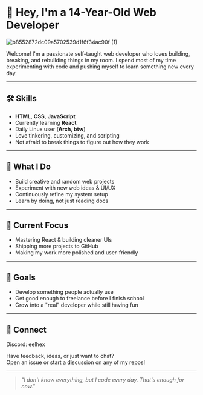 # 👋 Hey, I'm a 14-Year-Old Web Developer

![b8552872dc09a5702539d1f6f34ac90f (1)](https://github.com/user-attachments/assets/9a1c3c13-d75b-4571-bb21-1f5714577a06)



Welcome! I'm a passionate self-taught web developer who loves building, breaking, and rebuilding things in my room. I spend most of my time experimenting with code and pushing myself to learn something new every day.

---

## 🛠️ Skills

- **HTML**, **CSS**, **JavaScript**
- Currently learning **React**
- Daily Linux user (**Arch, btw**)
- Love tinkering, customizing, and scripting
- Not afraid to break things to figure out how they work

---

## 🚀 What I Do

- Build creative and random web projects
- Experiment with new web ideas & UI/UX
- Continuously refine my system setup
- Learn by doing, not just reading docs

---

## 🎯 Current Focus

- Mastering React & building cleaner UIs
- Shipping more projects to GitHub
- Making my work more polished and user-friendly

---

## 🌱 Goals

- Develop something people actually use
- Get good enough to freelance before I finish school
- Grow into a "real" developer while still having fun

---

## 💬 Connect
Discord: eelhex

Have feedback, ideas, or just want to chat?  
Open an issue or start a discussion on any of my repos!

---

> _"I don't know everything, but I code every day. That's enough for now."_

